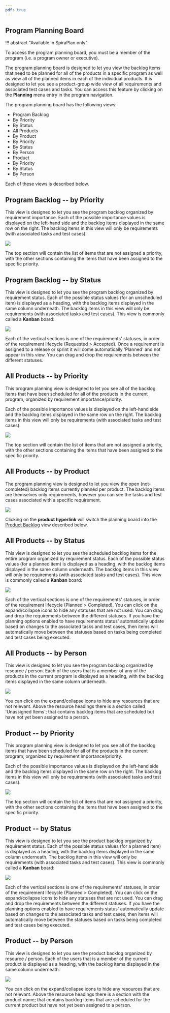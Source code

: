 ```yaml
---
pdf: true
---
```


## Program Planning Board 
!!! abstract "Available in SpiraPlan only"

To access the program planning board, you must be a member of the program (i.e. a program owner or executive).

The program planning board is designed to let you view the backlog items that need to be planned for all of the products in a specific program as well as view all of the planned items in each of the individual products. It is designed to let you see a product-group wide view of all requirements and associated test cases and tasks. You can access this feature by clicking on the **Planning** menu entry in the program navigation.

The program planning board has the following views:

-   Program Backlog
-   By Priority
-   By Status
-   All Products
-   By Product
-   By Priority
-   By Status
-   By Person
-   Product
-   By Priority
-   By Status
-   By Person

Each of these views is described below.


## Program Backlog -- by Priority

This view is designed to let you see the program backlog organized by requirement importance. Each of the possible importance values is displayed on the left-hand side and the backlog items displayed in the same row on the right. The backlog items in this view will only be requirements (with associated tasks and test cases).

![](img/Program_Management_446.png)

The top section will contain the list of items that are not assigned a priority, with the other sections containing the items that have been assigned to the specific priority.


## Program Backlog -- by Status

This view is designed to let you see the program backlog organized by requirement status. Each of the possible status values (for an unscheduled item) is displayed as a heading, with the backlog items displayed in the same column underneath. The backlog items in this view will only be requirements (with associated tasks and test cases). This view is commonly called a **Kanban** board:

![](img/Program_Management_447.png)

Each of the vertical sections is one of the requirements' statuses, in order of the requirement lifecycle (Requested \> Accepted). Once a requirement is assigned to a release or sprint it will come automatically 'Planned' and not appear in this view. You can drag and drop the requirements between the different statuses.


## All Products -- by Priority

This program planning view is designed to let you see all of the backlog items that have been scheduled for all of the products in the current program, organized by requirement importance/priority.

Each of the possible importance values is displayed on the left-hand side and the backlog items displayed in the same row on the right. The backlog items in this view will only be requirements (with associated tasks and test cases).

![](img/Program_Management_446.png)

The top section will contain the list of items that are not assigned a priority, with the other sections containing the items that have been assigned to the specific priority.


## All Products -- by Product

The program planning view is designed to let you view the open (not-completed) backlog items currently planned per product. The backlog items are themselves only requirements, however you can see the tasks and test cases associated with a specific requirement.

![](img/Program_Management_448.png)

Clicking on the **product hyperlink** will switch the planning board into the [Product Backlog](#product-by-priority) view described below.


## All Products -- by Status

This view is designed to let you see the scheduled backlog items for the entire program organized by requirement status. Each of the possible status values (for a planned item) is displayed as a heading, with the backlog items displayed in the same column underneath. The backlog items in this view will only be requirements (with associated tasks and test cases). This view is commonly called a **Kanban** board:

![](img/Program_Management_449.png)

Each of the vertical sections is one of the requirements' statuses, in order of the requirement lifecycle (Planned \> Completed). You can click on the expand/collapse icons to hide any statuses that are not used. You can drag and drop the requirements between the different statuses. If you have the planning options enabled to have requirements status'
automatically update based on changes to the associated tasks and test cases, then items will automatically move between the statuses based on tasks being completed and test cases being executed.


## All Products -- by Person

This view is designed to let you see the program backlog organized by resource / person. Each of the users that is a member of any of the products in the current program is displayed as a heading, with the backlog items displayed in the same column underneath.

![](img/Program_Management_450.png)

You can click on the expand/collapse icons to hide any resources that are not relevant. Above the resource headings there is a section called
'Unassigned Items'; that contains backlog items that are scheduled but have not yet been assigned to a person.


## Product -- by Priority

This program planning view is designed to let you see all of the backlog items that have been scheduled for all of the products in the current program, organized by requirement importance/priority.

Each of the possible importance values is displayed on the left-hand side and the backlog items displayed in the same row on the right. The backlog items in this view will only be requirements (with associated tasks and test cases).

![](img/Program_Management_451.png)

The top section will contain the list of items that are not assigned a priority, with the other sections containing the items that have been assigned to the specific priority.


## Product -- by Status

This view is designed to let you see the product backlog organized by requirement status. Each of the possible status values (for a planned item) is displayed as a heading, with the backlog items displayed in the same column underneath. The backlog items in this view will only be requirements (with associated tasks and test cases). This view is commonly called a **Kanban** board:

![](img/Program_Management_452.png)

Each of the vertical sections is one of the requirements' statuses, in order of the requirement lifecycle (Planned \> Completed). You can click on the expand/collapse icons to hide any statuses that are not used. You can drag and drop the requirements between the different statuses. If you have the planning options enabled to have requirements status'
automatically update based on changes to the associated tasks and test cases, then items will automatically move between the statuses based on tasks being completed and test cases being executed.


## Product -- by Person

This view is designed to let you see the product backlog organized by resource / person. Each of the users that is a member of the current product is displayed as a heading, with the backlog items displayed in the same column underneath.

![](img/Program_Management_453.png)

You can click on the expand/collapse icons to hide any resources that are not relevant. Above the resource headings there is a section with the product name; that contains backlog items that are scheduled for the current product but have not yet been assigned to a person.